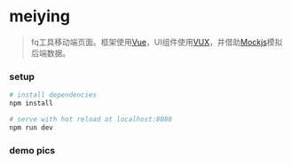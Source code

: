 # meiying

> fq工具移动端页面。框架使用[Vue](http://cn.vuejs.org/)，UI组件使用[VUX](https://vux.li)，并借助[Mockjs](http://mockjs.com/)模拟后端数据。

### setup

``` bash
# install dependencies
npm install

# serve with hot reload at localhost:8080
npm run dev
```

### demo pics
[login]:https://github.com/jackshawn/meiying/blob/master/img/login.jpg
[random]:https://github.com/jackshawn/meiying/blob/master/img/random.jpg
[area]:https://github.com/jackshawn/meiying/blob/master/img/area.jpg
[set]:https://github.com/jackshawn/meiying/blob/master/img/set.jpg
[success]:https://github.com/jackshawn/meiying/blob/master/img/success.jpg